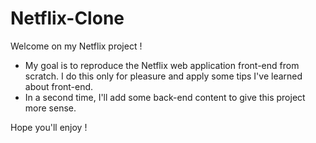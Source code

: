 # Netflix-Clone

Welcome on my Netflix project !

- My goal is to reproduce the Netflix web application front-end from scratch. I do this only for pleasure and apply some tips I've learned about front-end.
- In a second time, I'll add some back-end content to give this project more sense.

Hope you'll enjoy !
